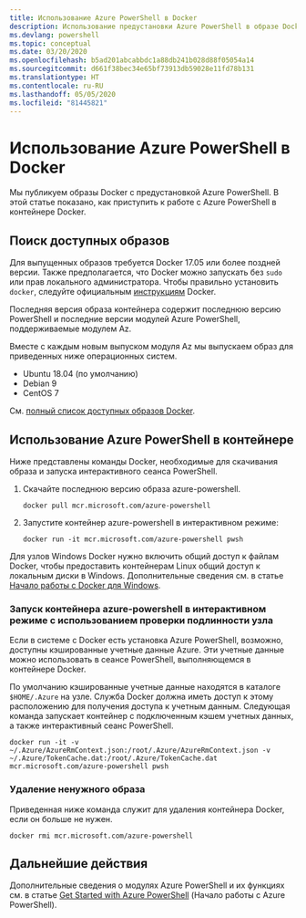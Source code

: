 ```yaml
---
title: Использование Azure PowerShell в Docker
description: Использование предустановки Azure PowerShell в образе Docker.
ms.devlang: powershell
ms.topic: conceptual
ms.date: 03/20/2020
ms.openlocfilehash: b5ad201abcabbdc1a88db241b028d88f05054a14
ms.sourcegitcommit: d661f38bec34e65bf73913db59028e11fd78b131
ms.translationtype: HT
ms.contentlocale: ru-RU
ms.lasthandoff: 05/05/2020
ms.locfileid: "81445821"
---
```

# <a name="using-azure-powershell-in-docker"></a>Использование Azure PowerShell в Docker

Мы публикуем образы Docker с предустановкой Azure PowerShell. В этой статье показано, как приступить к работе с Azure PowerShell в контейнере Docker.

## <a name="finding-available-images"></a>Поиск доступных образов

Для выпущенных образов требуется Docker 17.05 или более поздней версии. Также предполагается, что Docker можно запускать без `sudo` или прав локального администратора. Чтобы правильно установить `docker`, следуйте официальным [инструкциям][install] Docker.

Последняя версия образа контейнера содержит последнюю версию PowerShell и последние версии модулей Azure PowerShell, поддерживаемые модулем Az.

Вместе с каждым новым выпуском модуля Az мы выпускаем образ для приведенных ниже операционных систем.

- Ubuntu 18.04 (по умолчанию)
- Debian 9
- CentOS 7

См. [полный список доступных образов Docker][az image].

## <a name="using-azure-powershell-in-a-container"></a>Использование Azure PowerShell в контейнере

Ниже представлены команды Docker, необходимые для скачивания образа и запуска интерактивного сеанса PowerShell.

1. Скачайте последнюю версию образа azure-powershell.

   ```console
   docker pull mcr.microsoft.com/azure-powershell
   ```

1. Запустите контейнер azure-powershell в интерактивном режиме:

   ```console
   docker run -it mcr.microsoft.com/azure-powershell pwsh
   ```

Для узлов Windows Docker нужно включить общий доступ к файлам Docker, чтобы предоставить контейнерам Linux общий доступ к локальным диски в Windows. Дополнительные сведения см. в статье [Начало работы с Docker для Windows][file-sharing].

### <a name="run-the-azure-powershell-container-interactively-using-host-authentication"></a>Запуск контейнера azure-powershell в интерактивном режиме с использованием проверки подлинности узла

Если в системе с Docker есть установка Azure PowerShell, возможно, доступны кэшированные учетные данные Azure. Эти учетные данные можно использовать в сеансе PowerShell, выполняющемся в контейнере Docker.

По умолчанию кэшированные учетные данные находятся в каталоге `$HOME/.Azure` на узле. Служба Docker должна иметь доступ к этому расположению для получения доступа к учетным данным. Следующая команда запускает контейнер с подключенным кэшем учетных данных, а также интерактивный сеанс PowerShell.

```console
docker run -it -v ~/.Azure/AzureRmContext.json:/root/.Azure/AzureRmContext.json -v ~/.Azure/TokenCache.dat:/root/.Azure/TokenCache.dat mcr.microsoft.com/azure-powershell pwsh
```

### <a name="remove-the-image-when-no-longer-needed"></a>Удаление ненужного образа

Приведенная ниже команда служит для удаления контейнера Docker, если он больше не нужен.

```console
docker rmi mcr.microsoft.com/azure-powershell
```

## <a name="next-steps"></a>Дальнейшие действия

Дополнительные сведения о модулях Azure PowerShell и их функциях см. в статье [Get Started with Azure PowerShell](get-started-azureps.md) (Начало работы с Azure PowerShell).

<!-- link references -->
[install]: https://docs.docker.com/engine/installation/
[powershell image]: https://hub.docker.com/_/microsoft-powershell
[az image]: https://hub.docker.com/_/microsoft-azure-powershell
[file-sharing]: https://docs.docker.com/docker-for-windows/#file-sharing

